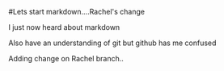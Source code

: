 #Lets start markdown....Rachel's change

I just now heard about markdown

Also have an understanding of git but github has me confused

Adding change on Rachel branch..
